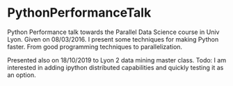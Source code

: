 # PythonPerformanceTalk
Python Performance talk towards the Parallel Data Science course in Univ Lyon. Given on 08/03/2016. 
I present some techniques for making Python faster. From good programming techniques to parallelization.

Presented also on 18/10/2019 to Lyon 2 data mining master class.
Todo: I am interested in adding ipython distributed capabilities and quickly testing it as an option.
